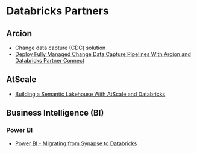 # Databricks Partners

## Arcion

- Change data capture (CDC) solution
- [Deploy Fully Managed Change Data Capture Pipelines With Arcion and Databricks Partner Connect](https://databricks.com/blog/2022/06/21/deploy-fully-managed-change-data-capture-pipelines-with-arcion-and-databricks-partner-connect.html)

## AtScale

- [Building a Semantic Lakehouse With AtScale and Databricks](https://www.databricks.com/blog/2022/11/10/building-semantic-lakehouse-atscale-and-databricks.html)

## Business Intelligence (BI)

### Power BI

- [Power BI - Migrating from Synapse to Databricks](https://www.linkedin.com/pulse/power-bi-migrating-from-synapse-databricks-narius-p/)
